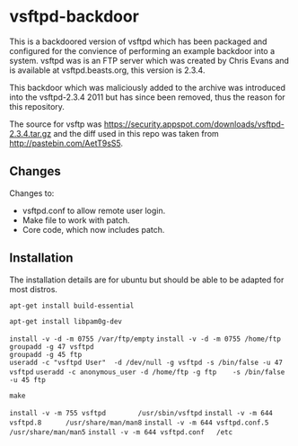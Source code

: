 # vsftpd-backdoor
This is a backdoored version of vsftpd which has been packaged and configured for the convience of performing an example backdoor into a system.
vsftpd was is an FTP server which was created by Chris Evans and is available at vsftpd.beasts.org, this version is 2.3.4.

This backdoor which was maliciously added to the archive was introduced into the vsftpd-2.3.4 2011 
but has since been removed, thus the reason for this repository. 

The source for vsftp was https://security.appspot.com/downloads/vsftpd-2.3.4.tar.gz and the diff used in this repo was taken from http://pastebin.com/AetT9sS5.

## Changes
Changes to:
* vsftpd.conf to allow remote user login.
* Make file to work with patch.
* Core code, which now includes patch.

## Installation
The installation details are for ubuntu but should be able to be adapted for most distros.

`apt-get install build-essential`

`apt-get install libpam0g-dev`


`install -v -d -m 0755 /var/ftp/empty`
`install -v -d -m 0755 /home/ftp`
`groupadd -g 47 vsftpd`           
`groupadd -g 45 ftp`            
`useradd -c "vsftpd User"  -d /dev/null -g vsftpd -s /bin/false -u 47 vsftpd`
`useradd -c anonymous_user -d /home/ftp -g ftp    -s /bin/false -u 45 ftp`

`make`

`install -v -m 755 vsftpd        /usr/sbin/vsftpd`
`install -v -m 644 vsftpd.8      /usr/share/man/man8`
`install -v -m 644 vsftpd.conf.5 /usr/share/man/man5` 
`install -v -m 644 vsftpd.conf   /etc`
